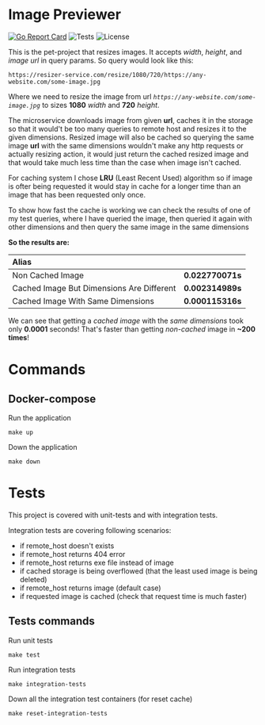 # Image Previewer

[![Go Report Card](https://goreportcard.com/badge/github.com/thewolf27/image-previewer)](https://goreportcard.com/report/github.com/thewolf27/image-previewer)
![Tests](https://github.com/thewolf27/image-previewer/actions/workflows/tests.yml/badge.svg)
![License](https://img.shields.io/github/license/thewolf27/image-previewer)

This is the pet-project that resizes images. It accepts *width*, *height*, and *image url* in query params.
So query would look like this:

`https://resizer-service.com/resize/1080/720/https://any-website.com/some-image.jpg`

Where we need to resize the image from url *`https://any-website.com/some-image.jpg`* to sizes **1080** *width* and **720** *height*.

The microservice downloads image from given **url**, caches it in the storage so that it would't be too many queries to remote host and resizes it to the given dimensions.
Resized image will also be cached so querying the same image **url** with the same dimensions wouldn't make any http requests or actually resizing action, it would just return the cached resized image and that would take much less time than the case when image isn't cached.

For caching system I chose **LRU** (Least Recent Used) algorithm so if image is ofter being requested it would stay in cache for a longer time than an image that has been requested only once.

To show how fast the cache is working we can check the results of one of my test queries, where I have queried the image, then queried it again with other dimensions and then query the same image in the same dimensions

**So the results are:**

|  Alias                                        |                                      |
|:----------------------------------------------|-------------------------------------:|
|   Non Cached Image                            |          **0.022770071s**            |
|   Cached Image But Dimensions Are Different   |          **0.002314989s**            |
|   Cached Image With Same Dimensions           |          **0.000115316s**            |

We can see that getting a *cached image* with the *same dimensions* took only **0.0001** seconds! That's faster than getting *non-cached* image in **~200 times**!

# Commands

## Docker-compose

Run the application
```
make up
```

Down the application
```
make down
```

# Tests

This project is covered with unit-tests and with integration tests.

Integration tests are covering following scenarios:

- if remote_host doesn't exists
- if remote_host returns 404 error
- if remote_host returns exe file instead of image
- if cached storage is being overflowed (that the least used image is being deleted)
- if remote_host returns image (default case)
- if requested image is cached (check that request time is much faster)

## Tests commands 

Run unit tests
```
make test
```

Run integration tests
```
make integration-tests
```

Down all the integration test containers (for reset cache)
```
make reset-integration-tests
```
